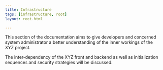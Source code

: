 ```yaml
---
title: Infrastructure
tags: [infrastructure, root]
layout: root.html

---
```


This section of the documentation aims to give developers and concerned system administrator a better understanding of the inner workings of the XYZ project.

The inter-dependency of the XYZ front and backend as well as initialization sequences and security strategies will be discussed.